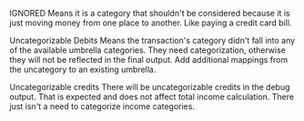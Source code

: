 IGNORED 
Means it is a category that shouldn't be considered because it is just moving money from one place to another. Like paying a credit card bill. 

Uncategorizable Debits 
Means the transaction's category didn't fall into any of the available umbrella categories. They need categorization, otherwise they will not be reflected in the final output. Add additional mappings from the uncategory to an existing umbrella. 

Uncategorizable credits
There will be uncategorizable credits in the debug output. That is expected and does not affect total income calculation. There just isn't a need to categorize income categories.
